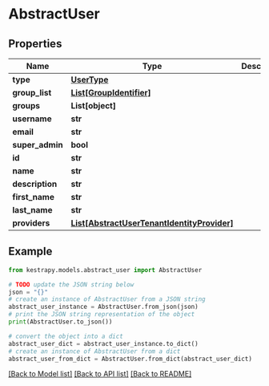 # AbstractUser


## Properties

Name | Type | Description | Notes
------------ | ------------- | ------------- | -------------
**type** | [**UserType**](UserType.md) |  | 
**group_list** | [**List[GroupIdentifier]**](GroupIdentifier.md) |  | [optional] 
**groups** | **List[object]** |  | [optional] 
**username** | **str** |  | 
**email** | **str** |  | 
**super_admin** | **bool** |  | [optional] 
**id** | **str** |  | [optional] 
**name** | **str** |  | [optional] 
**description** | **str** |  | [optional] 
**first_name** | **str** |  | [optional] 
**last_name** | **str** |  | [optional] 
**providers** | [**List[AbstractUserTenantIdentityProvider]**](AbstractUserTenantIdentityProvider.md) |  | [optional] 

## Example

```python
from kestrapy.models.abstract_user import AbstractUser

# TODO update the JSON string below
json = "{}"
# create an instance of AbstractUser from a JSON string
abstract_user_instance = AbstractUser.from_json(json)
# print the JSON string representation of the object
print(AbstractUser.to_json())

# convert the object into a dict
abstract_user_dict = abstract_user_instance.to_dict()
# create an instance of AbstractUser from a dict
abstract_user_from_dict = AbstractUser.from_dict(abstract_user_dict)
```
[[Back to Model list]](../README.md#documentation-for-models) [[Back to API list]](../README.md#documentation-for-api-endpoints) [[Back to README]](../README.md)


